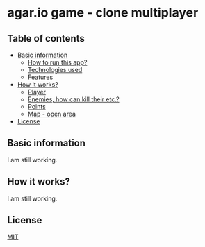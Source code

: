 # agar.io game - clone multiplayer

## Table of contents
* [Basic information](#basic)
	* [How to run this app?](#how-run)
	* [Technologies used](#technologies)
	* [Features](#features)
* [How it works?](#how-works)
	* [Player](#player)
	* [Enemies, how can kill their etc.?](#enemies)
	* [Points](#points)
	* [Map - open area](#map)
* [License](#license)

<a name="basic"/>

## Basic information

I am still working.

<a name="how-works"/>

## How it works?

I am still working.

<a name="license"/>

## License
[MIT](https://opensource.org/licenses/MIT)
